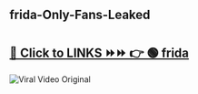 
 ## frida-Only-Fans-Leaked

# <h2><a href="https://clipsfans.com/frida&ref=git">🔗 Click to LINKS ⏩⏩ 👉 🟢 frida </a></h2>

<a href="https://clipsfans.com/frida&ref=git" rel="nofollow" data-target="animated-image.originalLink"><img src="https://i.ibb.co.com/xMMVF88/686577567.gif" alt="Viral Video Original" style="max-width: 100%; display: inline-block;" data-target="animated-image.originalImage"></a>
